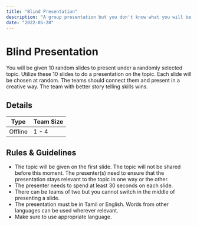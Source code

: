 ```yaml
---
title: "Blind Presentation"
description: "A group presentation but you don't know what you will be presenting."
date: "2022-05-28"
---
```


# Blind Presentation

You will be given 10 random slides to present under a randomly selected topic. Utilize these 10 slides to do a presentation on the topic. Each slide will be chosen at random. The teams should connect them and present in a creative way. The team with better story telling skills wins.

## Details

| Type    | Team Size |
| ------- | --------- |
| Offline | 1 - 4     |

## Rules & Guidelines

-   The topic will be given on the first slide. The topic will not be shared before this moment. The presenter(s) need to ensure that the presentation stays relevant to the topic in one way or the other.
-   The presenter needs to spend at least 30 seconds on each slide.
-   There can be teams of two but you cannot switch in the middle of presenting a slide.
-   The presentation must be in Tamil or English. Words from other languages can be used wherever relevant.
-   Make sure to use appropriate language.
